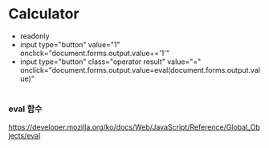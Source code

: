 # Calculator
- readonly
- input type="button" value="1" onclick="document.forms.output.value+='1'"
- input type="button" class="operator result" value="=" onclick="document.forms.output.value=eval(document.forms.output.value)"
#
### eval 함수
https://developer.mozilla.org/ko/docs/Web/JavaScript/Reference/Global_Objects/eval
